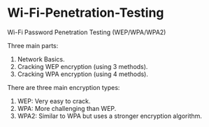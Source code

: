 # Wi-Fi-Penetration-Testing
Wi-Fi Password Penetration Testing (WEP/WPA/WPA2)


Three main parts:
1. Network Basics.
2. Cracking WEP encryption (using 3 methods).
3. Cracking WPA encryption (using 4 methods).

There are three main encryption types:
1. WEP: Very easy to crack.
2. WPA: More challenging than WEP.
3. WPA2: Similar to WPA but uses a stronger encryption
algorithm.
